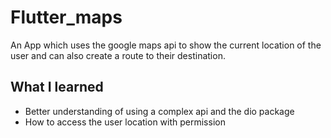# Flutter_maps

An App which uses the google maps api to show the current location of the user and can also create a route to their destination.

## What I learned
- Better understanding of using a complex api and the dio package
- How to access the user location with permission
